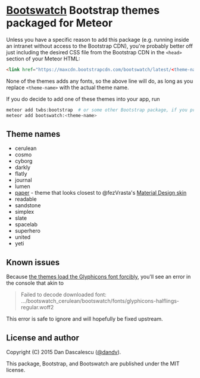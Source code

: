 # [Bootswatch](https://bootswatch.com/) Bootstrap themes packaged for Meteor

Unless you have a specific reason to add this package (e.g. running inside an intranet without access to the Bootstrap CDN), you're probably better off just including the desired CSS file from the Bootstrap CDN in the `<head>` section of your Meteor HTML:

```html
<link href="https://maxcdn.bootstrapcdn.com/bootswatch/latest/<theme-name>/bootstrap.min.css" rel="stylesheet">
```

None of the themes adds any fonts, so the above line will do, as long as you replace `<theme-name>` with the actual theme name.

If you do decide to add one of these themes into your app, run

```sh
meteor add twbs:bootstrap  # or some other Bootstrap package, if you prefer
meteor add bootswatch:<theme-name>
```


## Theme names

* cerulean
* cosmo
* cyborg
* darkly
* flatly
* journal
* lumen
* [paper](https://bootswatch.com/paper/) - theme that looks closest to @fezVrasta's [Material Design skin](https://atmospherejs.com/fezvrasta/bootstrap-material-design)
* readable
* sandstone
* simplex
* slate
* spacelab
* superhero
* united
* yeti


## Known issues

Because [the themes load the Glyphicons font forcibly](https://github.com/thomaspark/bootswatch/issues/466), you'll see an error in the console that akin to

> Failed to decode downloaded font: .../bootswatch_cerulean/bootswatch/fonts/glyphicons-halflings-regular.woff2

This error is safe to ignore and will hopefully be fixed upstream.


## License and author

Copyright (C) 2015 Dan Dascalescu ([@dandv](https://github.com/dandv)).

This package, Bootstrap, and Bootswatch are published under the MIT license.
